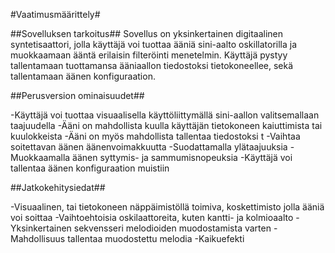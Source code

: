 #Vaatimusmäärittely#

##Sovelluksen tarkoitus##
Sovellus on yksinkertainen digitaalinen syntetisaattori, jolla käyttäjä voi tuottaa ääniä sini-aalto oskillatorilla ja muokkaamaan ääntä erilaisin filteröinti menetelmin. Käyttäjä pystyy tallentamaan tuottamansa ääniaallon tiedostoksi tietokoneellee, sekä tallentamaan äänen konfiguraation. 


##Perusversion ominaisuudet##

-Käyttäjä voi tuottaa visuaalisella käyttöliittymällä sini-aallon valitsemallaan taajuudella
 -Ääni on mahdollista kuulla käyttäjän tietokoneen kaiuttimista tai kuulokkeista
 -Ääni on myös mahdollista tallentaa tiedostoksi t
 -Vaihtaa soitettavan äänen äänenvoimakkuutta
 -Suodattamalla ylätaajuuksia
 -Muokkaamalla äänen syttymis- ja sammumisnopeuksia
-Käyttäjä voi tallentaa äänen konfiguraation muistiin

##Jatkokehitysiedat##

-Visuaalinen, tai tietokoneen näppäimistöllä toimiva, koskettimisto jolla ääniä voi soittaa
-Vaihtoehtoisia oskilaattoreita, kuten kantti- ja kolmioaalto
-Yksinkertainen sekvensseri melodioiden muodostamista varten
 -Mahdollisuus tallentaa muodostettu melodia
-Kaikuefekti



